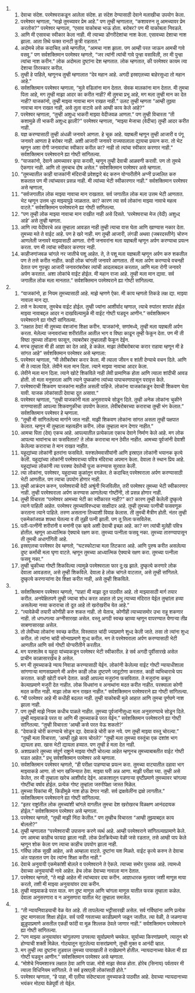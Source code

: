 <ol>
  <li>
    <ol>
      <li>देवाचा संदेश. परमेश्वराकडून आलेला संदेश. हा संदेश देण्यासाठी देवाने मलाखीचा उपयोग केला.</li>
      <li>परमेश्वर म्हणाला, “माझे तुमच्यावर प्रेम आहे.” पण तुम्ही म्हणालात, “कशावरुन तू आमच्यावर प्रेम करतोस?” परमेश्वर म्हणाला, “एसाव याकोबचा भाऊ होता. बरोबर? पण मी याकोबला निवडले.</li>
      <li>आणि मी एसावचा स्वीकार केला नाही. मी त्याच्या डोंगरीदेशांचा नाश केला. एसावच्या देशाचा नाश झाला. आता तिथे फक्त रानटी कुत्री राहतात.”</li>
      <li>अदोमचे लोक कदाचित् असे म्हणतील, “आमचा नाश झाला. पण आम्ही परत जाऊन आमची गावे वसवू.” पण सर्वशक्तिमान परमेश्वर म्हणतो, “जर त्यांनी त्यांची गावे पुन्हा वसाविली, तर मी पुन्हा त्यांचा नाश करीन.” लोक अदोमला दुष्टांना देश म्हणतात. लोक म्हणतात, की परमेश्वर कायम त्या देशाचा तिरस्कार करील.</li>
      <li>तुम्ही हे पाहिले, म्हणूनच तुम्ही म्हणालात “देव महान आहे. अगदी इस्राएलच्या बाहेरसुध्दा तो महान आहे.”</li>
      <li>सर्वशक्तिमान परमेश्वर म्हणाला, “मुले वडिलांना मान देतात. सेवक मालकांना मान देतात. मी तुमचा पिता आहे, मग तुम्ही माझा आदर का करीत नाही? मी तुमचा प्रभू आहे, मग मला तुम्ही मान का देत नाही? याजकांनो, तुम्ही माझ्या नावाचा मान राखत नाही.” उलट तुम्ही म्हणता “आम्ही तुझ्या नावाचा मान राखत नाही, असे तुला वाटावे असे आम्ही काय केले आहे?”</li>
      <li>परमेश्वर म्हणाला, “तुम्ही अशुध्द भाकरी माझ्या वेदीजवळ आणता.” पण तुम्ही विचारता “ती कशामुळे ती भाकरी अशुध्द झाली?” परमेश्वर म्हणाला, “माझ्या मेजाचा (वेदीचा) तुम्ही आदर करीत नाही.</li>
      <li>यज्ञ करण्यासाठी तुम्ही अंधळी जनावरे आणता. हे चूक आहे. यज्ञबली म्हणून तुम्ही आजारी व पंगू जनावरे आणता हे बरोबर नाही. अशी आजारी जनावरे राज्यपालाला द्यायचा प्रयत्न करा. तो भेट म्हणून अशा रोगी जनावरांचा स्वीकार करील का? नाही तो त्यांचा स्वीकार करणार नाही.” सर्वशक्तिमान परमेश्वराने ह्या गोष्टी सांगितल्या.</li>
      <li>“याजकांनो, देवाने आमच्यावर कृपा करावी, म्हणून तुम्ही देवाची आळवणी करावी. पण तो तुमचे ऐकणार नाही. आणि तो तुमचाच दोष असेल.” सर्वशक्तिमान परमेश्वर असे म्हणाला.</li>
      <li>“तुमच्यातील काही याजकांनी मंदिराची प्रवेशद्वारे बंद करुन योग्यरीतीने अग्नी प्रज्वलित करु शकतात पण मी त्यांच्यावर प्रसन्न नाही. मी त्यांच्या भेटी स्वीकारणार नाही.” सर्वशक्तिमान परमेश्वर असे म्हणाला,</li>
      <li>“सर्वजगातील लोक माझ्या नावाचा मान राखतात. सर्व जगातील लोक मला उत्तम भेटी आणतात. भेट म्हणून उत्तम धूप माझ्यापुढे जाळतात. का? कारण त्या सर्व लोकांना माझ्या नावाचे महत्व वाटते.” सर्वशक्तिमान परमेश्वराने ह्या गोष्टी सांगितल्या.</li>
      <li>“पण तुम्ही लोक माझ्या नावाचा मान राखीत नाही असे दिसते. ‘परमेश्वराचा मेज (वेदी) अशुध्द आहे’ असे तुम्ही म्हणता.</li>
      <li>आणि त्या वेदीवरचे अन्न तुम्हाला आवडत नाही तुम्ही त्याचा वास घेता आणि खाण्यास नकार देता. तुमच्या मते ते वाईट आहे. पण हे खरे नाही. मग तुम्ही आजारी, लंगडी अथवा (जबरदस्तीने) चोरुन आणलेली जनावरे माझ्यासाठी आणता. रोगी जनावरांना मला यज्ञबली म्हणून अर्पण करण्याचा प्रयत्न करता. पण मी त्यांचा स्वीकार करणार नाही.</li>
      <li>काहीजणांजवळ चांगले नर जातीचे पशू आहेत. ते, ते पशू मला यज्ञबली म्हणून अर्पण करु शकतील पण ते तसे करीत नाहीत. काही लोक चांगली जनावरे आणतात. ती मला अर्पण करण्याचे वचनही देतात पण गुपचूप आजारी जनावरांबरोबर त्यांची आदलाबदल करतात, आणि मला रोगी जनावरे अर्पण करतात. अशा लोकांचे वाईट होईल. मी महान राजा आहे. तुम्ही मला मान द्यावा. सर्व जगातील लोक मला मानतात.” सर्वशक्तिमान परमेश्वराने ह्या गोष्टी सांगितल्या.</li>
    </ol>
  </li>
  <li>
    <ol>
      <li>“याजकांनो, हा नियम तुमच्यासाठी आहे. माझे म्हणणे ऐका. मी काय म्हणतो तिकडे लक्ष द्या. माझ्या नावाला मान द्या.</li>
      <li>तसे न केल्यास, तुमचेच वाईट होईल. तुम्ही ज्यांना आशीर्वाद म्हणाल, त्याचे रुपांतर शापांत होईल माझ्या नावाबद्दल आदर न दाखविल्यामुळे मी वाईट गोष्टी घडवून आणीन.” सर्वशक्तिमान परमेश्वराने ह्या गोष्टी सांगितल्या.</li>
      <li>“लक्षात ठेवा! मी तुमच्या वंशजांना शिक्षा करीन. याजकांनो, सणांमध्ये, तुम्ही मला यज्ञबली अर्पण करता. मेलेल्या जनावरांच्या शरीरांतील आतील भाग व विष्ठा काढून तुम्ही फेकून देता. पण मी ती विष्ठा तुमच्या तोंडाना फासून, त्याबरोबर तुम्हालाही फेकून देईन.</li>
      <li>मगच तुम्हाला मी ही आज्ञा का देत आहे, हे कळेल. माझा लेवीबरोबरचा करार राहावा म्हणून मी हे सांगत आहे” सर्वशक्तिमान परमेश्वर असे म्हणाला:</li>
      <li>परमेश्वर म्हणाला, “मी लेवीबरोबर करार केला. मी त्याला जीवन व शांती देण्याचे वचन दिले. आणि मी ते त्याला दिले. लेवीने मला मान दिला. त्याने माझ्या नावाचा आदर केला.</li>
      <li>लेवीने मला मान दिला. त्याने खोटे शिकविले नाही लेवी प्रामाणिक होता आणि त्याला शांदीची आवड होती. तो मला मनुसरला आणि त्याने पुष्कळांना त्यांच्या पापाचरणापासून परावृत्त केले.</li>
      <li>परमेश्वराची शिकवण याजकांना माहीत असली पाहिजे. लोकांना याजकांकडून देवाची शिकवण घेता यावी. याजक लोकांसाठी देवाचा दूत असावा.”</li>
      <li>परमेश्वर म्हणाला, “तुम्ही याजकांनी मला अनुसरायचे सोडून दिले. तुम्ही अनेक लोकांना चुकीने वागण्यासाठी आपल्या शिकवणुकीचा उपयोग केलात. लेवीबरोबरच्या कराराचा तुम्ही भंग केलात.” सर्वशक्तिमान परमेश्वर हे म्हणाला.</li>
      <li>“तुम्ही मी सांगितलेल्या मार्गाने जात नाही. माझी शिकवण लोकांना सांगत असता तुम्ही पक्षपात केलात. म्हणून मी तुम्हाला महत्वहीन करीन. लोक तुम्हाला मान देणार नाहीत.”</li>
      <li>आमचा पिता (देव) एकच आहे. आपल्यातील प्रत्येकाला एकाच देवाने निर्माण केले आहे. मग लोक आपल्या भावांनाच का फसवितात? ते लोक कराराचा मान ठेवीत नाहीत. आमच्या पूर्वजांनी देवाशी केलेल्या कराराचा ते मान राखत नाहीत.</li>
      <li>यहूद्यांच्या लोकांनी इतरांना फसविले. यरुशलेमवासीयांनी आणि इस्राएल लोकांनी भयानक कृत्ये केली. यहूद्यांच्या लोकांनी परमेश्वराच्या पवित्र मंदिराचा अपमान केला. देवाला ते स्थान प्रिय आहे. यहूद्यांच्या लोकांनी त्या परक्या देवतेची पूजा करण्यास सुरवात केली.</li>
      <li>त्या लोकांना, परमेश्वर, यहूदाच्या कुळांतून वगळेल. ते कदाचित् परमेश्वराला अर्पण करण्यासाठी भेटी आणतील. पण त्याचा उपयोग होणार नाही.</li>
      <li>तुम्ही आक्रंदन करुन, परमेश्वराची वेदी अश्रूंनी भिजविलीत, तरी परमेश्वर तुमच्या भेटी स्वीकारणार नाही. तुम्ही परमेश्वराला अर्पण करण्यास आणलेल्या गोष्टींनी, तो प्रसन्न होणार नाही.</li>
      <li>तुम्ही विचारता “परमेश्वर आमच्या भेटी का स्वीकारत नाही?” का? कारण तुम्ही केलेली दुष्कृत्ये त्याने पाहिली आहेत. परमेश्वर तुमच्याविरुध्दचा साक्षीदार आहे. तुम्ही तुमच्या पत्नीची फसवणूक करताना त्याने पाहिले. तरुण असताना तिच्याशी विवाह केलास. ती तुमची मैत्रीण होती. नंतर तुम्ही एकमेकांजवळ शपथा घेतल्या व ती तुझी पत्नी झाली. पण तू तिला फसविलेस.</li>
      <li>पती-पत्नींनी शरीरांनी व मनांनी एक व्हावे अशी देवाची इच्छा आहे. का? मग त्यांची मुलेही पवित्र होतील. म्हणून आध्यात्मिक ऐक्याचे रक्षण करा. तुमच्या पत्नीला फसवू नका. तुमच्या तारुण्यापासून ती तुमची अधार्गांगिती आहे.</li>
      <li>इस्राएलचा परमेश्वर देव म्हणतो, “घटस्फोटाचा मला तिटकारा आहे. आणि पुरुष करीत असलेल्या दुष्ट कर्मांची मला घृणा वाटते. म्हणून तुमच्या आध्यात्मिक ऐक्याचे रक्षण करा. तुमच्या पत्नीला फसवू नका.”</li>
      <li>तुम्ही चुकीच्या गोष्टी शिकविल्या त्यामुळे परमेश्वराला फार दु:ख झाले. दुष्कृत्ये करणारे लोक देवाला आवडतात, असे तुम्ही शिकविले. देवाला हे लोक चांगले वाटतात, असे तुम्ही सांगितले. दुष्कृत्ये करणाऱ्यांना देव शिक्षा करीत नाही, असे तुम्ही शिकविले.</li>
    </ol>
  </li>
  <li>
    <ol>
      <li>सर्वशक्तिमान परमेश्वर म्हणतो, “पाहा! मी माझा दूत पाठवीत आहे. तो माझ्यासाठी मार्ग तयार करील. अनपेक्षितपणे तुम्ही ज्याचा शोध करत आहात तो प्रभु त्याच्या मंदिरात येईल तुम्हांला हव्या असलेल्या नव्या कराराचा तो दूत आहे तो खरोखरीच येत आहे.”</li>
      <li>“त्यावेळेची तयारी कोणीही करु शकत नाही. तो येताच, कोणीही त्याच्यासमोर उभा राहू शकणार नाही. तो धगधगत्या अग्नीसारखा असेल. वस्तू अगदी स्वच्छ व्हाव्या म्हणून वापरण्यात येणाऱ्या तीव्र साबणासारखा असेल.</li>
      <li>तो लेवीच्या लोकांना स्वच्छ करील. विस्तवात चांदी ज्याप्रमाणे शुध्द केली जाते. तसा तो त्यांना शुध्द करील. तो त्यांना चांदी सोन्याप्रमाणे शुध्द करील. मग ते परमेश्वराला अर्पण करण्यासाठी भेटी आणतील आणि सर्व गोष्टी योग्यरीतीने करतील.</li>
      <li>मग यरुशलेम व यहुदा यांच्याकडून परमेश्वर भेटी स्वीकारील. हे सर्व अगदी पूर्वीसारखे असेल प्राचीन काळासारखेच हे असेल.</li>
      <li>मग मी तुमच्याकडे न्याय निवाडा करण्यासाठी येईन. लोकांनी केलेल्या वाईट गोष्टी न्यायाधीशाला सांगणाऱ्या माणसाप्रमाणे मी असेन काही लोक दुष्टपणे जादूटोणा करतात. काही व्यभिचाराचे पाप करतात. काही खोटी वचने देतात. काही आपल्या मजुरांना फसवितात. ते मजुरांना कबूल केल्याप्रमाणे मजुरी देत नाहीत. लोक विधवांना व अनाथांना मदत करीत नाहीत. परक्याला कोणी मदत करीत नाही. माझा लोक मान राखत नाहीत.” सर्वशक्तिमान परमेश्वराने ह्या गोष्टी सांगितल्या.</li>
      <li>“मी परमेश्वर आहे मी कधीही बदलत नाही. तुम्ही याकोबची मुले आहात आणि तुमचा पूर्णपणे नाश झाला नाही.</li>
      <li>पण तुम्ही माझे नियम कधीच पाळले नाहीत. तुमच्या पूर्वजांनीसुध्दा मला अनुसरण्याचे सोडून दिले. तुम्ही माझ्याकडे परत या आणि मी तुमच्याकडे परत येईन.” सर्वशक्तिमान परमेश्वराने ह्या गोष्टी सांगितल्या. “तुम्ही विचारता ‘आम्ही कसे परत येऊ शकतो?’</li>
      <li>“देवाकडे चोरी करण्याचे सोडून द्या. देवाकडे चोरी करु नये. पण तुम्ही माझ्या वस्तू चोरल्या.” “तुम्ही मला विचारता, ‘आम्ही तुझे काय चोरले?’ “तुम्ही मला तुमच्या वस्तूंचा एक दशांश भाग द्यायला हवा. खास भेटी द्यायला हव्यात. पण तुम्ही हे मला देत नाही.</li>
      <li>अशाप्रकारे तुमच्या संपूर्ण राष्ट्राने माझ्या गोष्टी चोरल्या आहेत म्हणूनच तुमच्याबाबतीत वाईट गोष्टी घडत आहेत.” प्रभू सर्वशक्तिमान परमेश्वर असे म्हणाला.</li>
      <li>सर्वशक्तिमान परमेश्वर म्हणतो, “ही परीक्षा पाहण्याचा प्रयत्न करा. तुमच्या वाट्यातील दहावा भाग माझ्याकडे आणा. तो भाग खजिन्यात ठेवा. माझ्या घरी अन्न आणा. माझी परीक्षा घ्या. तुम्ही असे केलेत, तर मी तुम्हाला खरेच आशीर्वाद देईन. आकाशातून पडणाऱ्या वृष्टीप्रमाणे तुमच्यावर चांगल्या गोष्टींचा वर्षाव होईल. प्रत्येक गोष्ट तुम्हांला जरुरीपेक्षा जास्त मिळेल.</li>
      <li>तुमच्या पिकांचा मी, किडीमुळे नाश होऊ देणार नाही. सर्व द्राक्षवेलींना द्राक्षे लागतील.” सर्वशक्तिमान परमेश्वराने ह्या गोष्टी सांगितल्या.</li>
      <li>“इतर राष्ट्रांतील लोक तुमच्यांशी चांगले वागतील तुमचा देश खरोखरच विळक्षण आनंददायक होईल.” सर्वशक्तिमान परमेश्वर असे म्हणाला.</li>
      <li>परमेश्वर म्हणतो, “तुम्ही माझी निंदा केलीत.” पण तुम्हीच विचारता “आम्ही तुझ्याबद्दल काय बोललो?”</li>
      <li>तुम्ही म्हणालात “परमेश्वराची उपासना करणे व्यर्थ आहे. आम्ही परमेश्वराने सांगितल्याप्रामाणे केले. पण आमचा काहीच फायदा झाला नाही. लोक प्रेतक्रियेच्या वेळी जसे रडतात, तसे आम्ही पाप केले म्हणून शोक केला पण त्याचा काहीच उपयोग झाला नाही.</li>
      <li>गर्विष्ठ लोक सुखी आहेत, असे आम्हाला वाटते. दुष्टांना यश मिळते. वाईट कृत्ये करुन ते देवाचा अंत पाहतात पण देव त्यांना शिक्षा करीत नाही.”</li>
      <li>देवाचे अनुयायी एकमेकांशी बोलले व परमेश्वराने ते ऐकले. त्याच्या समोर पुस्तक आहे. त्यामध्ये देवाच्या अनुयायांची नावे आहेत. हेच लोक देवाच्या नावाला मान देतात.</li>
      <li>परमेश्वर म्हणतो, “ते माझे आहेत मी त्यांच्यावर दया करीन. आज्ञाधारक मुलावर जशी माणूस माया करतो, तशी मी माझ्या अनुयायांवर दया करीन.</li>
      <li>तुम्ही माझ्याकडे परत याल. मग दुष्ट माणूस आणि चांगला माणूस यातील फरक तुम्हाला कळेल. देवाला अनुसरणारा व न अनुसणारा यातील भेट तुम्हाला समजेल.</li>
    </ol>
  </li>
  <li>
    <ol>
      <li>“ती न्यायनिवाड्याची वेळ येत आहे. ती तापलेल्या भट्टीसारखी असेल. सर्व गर्विष्ठांना आणि प्रत्येक दुष्ट माणसाला शिक्षा होईल. सर्व पापी गवताच्या काडीप्रमाणे जळून जातील. त्या वेळी, ते जळणाऱ्या झुडुपाप्रमाणे असतील एकही फांदी वा मूळ शिल्लक ठेवले जाणार नाही.” सर्वशक्तिमान परमेश्वराने ह्या गोष्टी सांगितल्या.</li>
      <li>“पण माझ्या अनुयायांवर चांगुलपणा उगवत्या सूर्याप्रमाणे चमकेल. सूर्याच्या किरणांप्रमाणे, त्यातून बरे होण्याची शक्ती मिळेल. गोठ्यातून सुटलेल्या वासरांप्रमाणे, तुम्ही मुक्त व आनंदी व्हाल.</li>
      <li>मग तुम्ही त्या दुष्टांना तुडवाल तुमच्या पायाखाली ते राखेप्रमाणे होतील. न्यायदानाच्या वेळेला मी ह्या गोष्टी घडवून आणीन.” सर्वशक्तिमान परमेश्वर असे म्हणाला.</li>
      <li>“मोशेचे नियमशास्त्र लक्षात ठेवा आणि पाळा. मोशे माझा सेवक होता. होरेब (सिनाय) पर्वतावर मी त्याला विधिनियम सांगितले. ते सर्व इस्राएली लोकांसाठी होते.”</li>
      <li>परमेश्वर म्हणाला, “हे पाहा, मी एलीया संदेष्ट्याला तुमच्याकडे पाठवीत आहे. देवाच्या न्यायदानाच्या भयंकर मोठ्या वेळेपूर्वी तो येईल.</li>
    </ol>
  </li>
</ol>